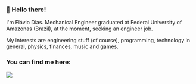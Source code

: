 ### 👋 Hello there!

I'm Flávio Dias. Mechanical Engineer graduated at Federal University of Amazonas (Brazil), at the moment, seeking an engineer job.

My interests are engineering stuff (of course), programming, technology in general, physics, finances, music and games.




### You can find me here:
<p align="left">
<div> 
<a href="https://www.linkedin.com/in/flaviohasd/" target="_blank"><img src="https://img.shields.io/badge/-LinkedIn-%230077B5?style=for-the-badge&logo=linkedin&logoColor=white" target="_blank"></a>
</div>
